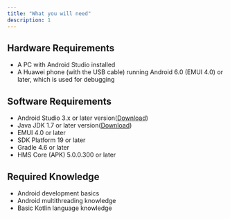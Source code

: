 ```yaml
---
title: "What you will need"
description: 1
---
```

<h2>
	<strong>Hardware Requirements</strong>
</h2>
<ul>
	<li>A PC with Android Studio installed</li>
	<li>A Huawei phone (with the USB cable) running Android 6.0 (EMUI 4.0) or later, which is used for debugging</li>
</ul>
<h2>
	<strong>Software Requirements</strong>
</h2>
<ul>
	<li>Android Studio 3.x or later version(<a href="https://developer.android.com/studio" target="_blank">Download</a>)</li>
  <li>Java JDK 1.7 or later version(<a href="https://www.oracle.com/java/technologies/javase-downloads.html" target="_blank">Download</a>)</li>
	<li>EMUI 4.0 or later</li>
  <li>SDK Platform 19 or later</li>
  <li>Gradle 4.6 or later</li>
	<li>HMS Core (APK) 5.0.0.300 or later</li>
</ul>
<h2>
	<strong>Required Knowledge</strong>
</h2>
<ul>
	<li>Android development basics</li>
  <li>Android multithreading knowledge</li>
  <li>Basic Kotlin language knowledge</li>
</ul>
